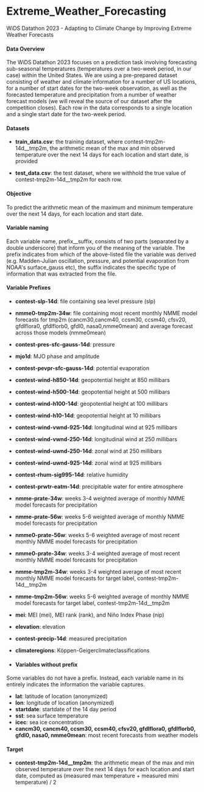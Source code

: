 # Extreme_Weather_Forecasting
WiDS Datathon 2023 - Adapting to Climate Change by Improving Extreme Weather Forecasts

 #### Data Overview
The WiDS Datathon 2023 focuses on a prediction task involving forecasting sub-seasonal temperatures (temperatures over a two-week period, in our case) within the United States. We are using a pre-prepared dataset consisting of weather and climate information for a number of US locations, for a number of start dates for the two-week observation, as well as the forecasted temperature and precipitation from a number of weather forecast models (we will reveal the source of our dataset after the competition closes). Each row in the data corresponds to a single location and a single start date for the two-week period.

#### Datasets 
- **train_data.csv**: the training dataset, where contest-tmp2m-14d__tmp2m, the arithmetic mean of the max and min observed temperature over the next 14 days for each location and start date, is provided<br>

- **test_data.csv**: the test dataset, where we withhold the true value of contest-tmp2m-14d__tmp2m for each row.<br>

#### Objective
To predict the arithmetic mean of the maximum and minimum temperature over the next 14 days, for each location and start date.

#### Variable naming
Each variable name, prefix__suffix, consists of two parts (separated by a double underscore) that inform you of the meaning of the variable. The prefix indicates from which of the above-listed file the variable was derived (e.g. Madden-Julian oscillation, pressure, and potential evaporation from NOAA's surface_gauss etc), the suffix indicates the specific type of information that was extracted from the file.

#### Variable Prefixes

- **contest-slp-14d**: file containing sea level pressure (slp)<br>

- **nmme0-tmp2m-34w**: file containing most recent monthly NMME model forecasts for tmp2m (cancm30,cancm40, ccsm30, ccsm40, cfsv20, gfdlflora0, gfdlflorb0, gfdl0, nasa0,nmme0mean) and average forecast across those models (nmme0mean)<br>

- **contest-pres-sfc-gauss-14d**: pressure<br>

- **mjo1d**: MJO phase and amplitude<br>

- **contest-pevpr-sfc-gauss-14d**: potential evaporation<br>

- **contest-wind-h850-14d**: geopotential height at 850 millibars<br>

- **contest-wind-h500-14d**: geopotential height at 500 millibars<br>
- **contest-wind-h100-14d**: geopotential height at 100 millibars<br>

- **contest-wind-h10-14d**: geopotential height at 10 millibars<br>

- **contest-wind-vwnd-925-14d**: longitudinal wind at 925 millibars<br>

- **contest-wind-vwnd-250-14d**: longitudinal wind at 250 millibars<br>
- **contest-wind-uwnd-250-14d**: zonal wind at 250 millibars<br>

- **contest-wind-uwnd-925-14d**: zonal wind at 925 millibars<br>

- **contest-rhum-sig995-14d**: relative humidity<br>

- **contest-prwtr-eatm-14d**: precipitable water for entire atmosphere<br>
- **nmme-prate-34w**: weeks 3-4 weighted average of monthly NMME model forecasts for precipitation<br>

- **nmme-prate-56w**: weeks 5-6 weighted average of monthly NMME model forecasts for precipitation<br>
- **nmme0-prate-56w**: weeks 5-6 weighted average of most recent monthly NMME model forecasts for precipitation<br>

- **nmme0-prate-34w**: weeks 3-4 weighted average of most recent monthly NMME model forecasts for precipitation<br>

- **nmme-tmp2m-34w**: weeks 3-4 weighted average of most recent monthly NMME model forecasts for target label, contest-tmp2m-14d__tmp2m<br>

- **nmme-tmp2m-56w**: weeks 5-6 weighted average of monthly NMME model forecasts for target label, contest-tmp2m-14d__tmp2m<br>

- **mei**: MEI (mei), MEI rank (rank), and Niño Index Phase (nip)<br>

- **elevation**: elevation<br>

- **contest-precip-14d**: measured precipitation<br>

- **climateregions**: Köppen-Geigerclimateclassifications<br>

- #### Variables without prefix

Some variables do not have a prefix. Instead, each variable name in its entirely indicates the information the variable captures.<br>

- **lat**: latitude of location (anonymized)<br>
- **lon**: longitude of location (anonymized)<br>
- **startdate**: startdate of the 14 day period<br>
- **sst**: sea surface temperature<br>
- **icec**: sea ice concentration<br>
- **cancm30, cancm40, ccsm30, ccsm40, cfsv20, gfdlflora0, gfdlflorb0, gfdl0, nasa0, nmme0mean**: most recent forecasts from weather models<br>
#### Target
- **contest-tmp2m-14d__tmp2m**: the arithmetic mean of the max and min observed temperature over the next 14 days for each location and start date, computed as (measured max temperature + measured mini temperature) / 2